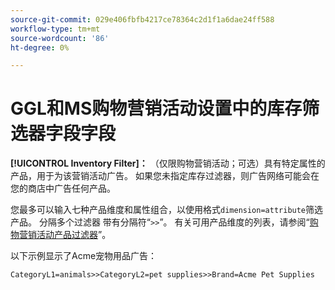 ```yaml
---
source-git-commit: 029e406fbfb4217ce78364c2d1f1a6dae24ff588
workflow-type: tm+mt
source-wordcount: '86'
ht-degree: 0%

---
```

# GGL和MS购物营销活动设置中的库存筛选器字段字段

**[!UICONTROL Inventory Filter]：** （仅限购物营销活动；可选）具有特定属性的产品，用于为该营销活动广告。 如果您未指定库存过滤器，则广告网络可能会在您的商店中广告任何产品。

您最多可以输入七种产品维度和属性组合，以使用格式`dimension=attribute`筛选产品。 分隔多个过滤器
带有分隔符“`>>`”。 有关可用产品维度的列表，请参阅“[购物营销活动产品过滤器](/help/search-social-commerce/campaign-management/campaigns/shopping-campaign-product-filters.md)”。

以下示例显示了Acme宠物用品广告：

`CategoryL1=animals>>CategoryL2=pet supplies>>Brand=Acme Pet Supplies`
